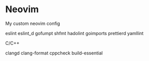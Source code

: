 # Neovim

My custom neovim config

eslint
eslint_d
gofumpt
shfmt
hadolint
goimports
prettierd
yamllint

C/C++

clangd
clang-format
cppcheck
build-essential
